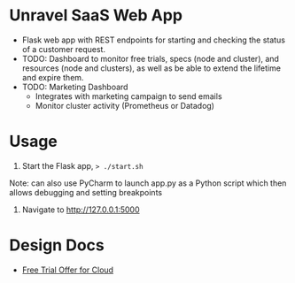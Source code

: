 # Unravel SaaS Web App
* Flask web app with REST endpoints for starting and checking the status of a customer request.
* TODO: Dashboard to monitor free trials, specs (node and cluster), and resources (node and clusters), as well as be able to extend the lifetime and expire them.
* TODO: Marketing Dashboard
  * Integrates with marketing campaign to send emails
  * Monitor cluster activity (Prometheus or Datadog)
  
# Usage
1. Start the Flask app, 
```> ./start.sh```

Note: can also use PyCharm to launch app.py as a Python script which then allows debugging and setting breakpoints
1. Navigate to http://127.0.0.1:5000


# Design Docs
* [Free Trial Offer for Cloud](https://docs.google.com/document/d/1OJgOstB0M2m-IvVR_hQJxOOY4P2D3BVHcoeR-4RiwQw)
  